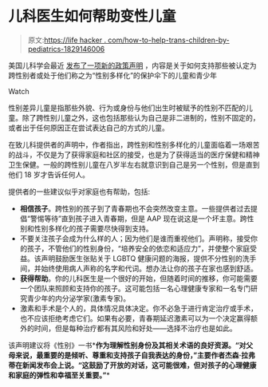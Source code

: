 # 儿科医生如何帮助变性儿童

> 原文:[https://life hacker . com/how-to-help-trans-children-by-pediatrics-1829146006](https://lifehacker.com/how-to-help-trans-children-according-to-pediatricians-1829146006)

美国儿科学会最近 [发布了一项新的政策声明](http://pediatrics.aappublications.org/content/early/2018/09/13/peds.2018-2162) ，内容是关于如何支持那些被认定为跨性别者或处于他们称之为“性别多样化”的保护伞下的儿童和青少年

Watch

性别差异儿童是指那些外貌、行为或身份与他们出生时被赋予的性别不匹配的儿童。除了跨性别儿童之外，这也包括那些认为自己是非二进制的，性别不固定的，或者出于任何原因正在尝试表达自己的方式的儿童。

在致儿科提供者的声明中，作者指出，跨性别和性别多样化的儿童面临着一场艰苦的战斗，不仅是为了获得家庭和社区的接受，也是为了获得适当的医疗保健和精神卫生保健。一般的跨性别儿童在八岁半左右就意识到自己是另一个性别，但是直到他们 18 岁才告诉任何人。

提供者的一些建议似乎对家庭也有帮助，包括:

*   **相信孩子**。跨性别的孩子到了青春期也不会突然改变主意。一些提供者过去提倡“警惕等待”直到孩子进入青春期，但是 AAP 现在说这是一个坏主意。跨性别和性别多样化的孩子需要尽快得到支持。
*   不要关注孩子会成为什么样的人；因为他们是谁而重视他们。声明称，接受你的孩子，不管他们的性别身份，“培养安全的依恋和适应力”，并使整个家庭受益。该声明鼓励医生张贴关于 LGBTQ 健康问题的海报，提供不分性别的洗手间，并始终使用病人声称的名字和代词。想办法让你的孩子在家也感到舒适。
*   **获得帮助**。你的儿科医生是一个很好的开始，但随着时间的推移，你可能需要一个团队来照顾和支持你的孩子。这可能包括一名心理健康专家和一名专门研究青少年的内分泌学家(激素专家)。
*   激素和手术是个人的，具体情况具体决定。你不必急于进行肯定治疗或手术，也不应该拒绝考虑它们。如果有必要，青春期延迟激素可以为一个决定赢得额外的时间，但是每种治疗都有其风险和好处——选择不治疗也是如此。

该声明建议将《性别》一书*[](http://www.thegenderbook.com/)**作为理解性别身份及其相关术语的良好资源。“对父母来说，最重要的是倾听、尊重和支持孩子自我表达的身份，”主要作者杰森·拉弗蒂在新闻发布会上说。“这鼓励了开放的对话，这可能很难，但对孩子的心理健康和家庭的弹性和幸福至关重要。”***